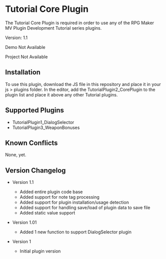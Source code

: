 # Tutorial Core Plugin
The Tutorial Core Plugin is required in order to use any of the RPG Maker MV Plugin Development Tutorial series plugins.


Version: 1.1

Demo Not Available

Project Not Available



## Installation
To use this plugin, download the JS file in this repository and place it in your js > plugins folder.  In the editor, add the TutorialPlugin2_CorePlugin to the plugin list and place it above any other Tutorial plugins.



## Supported Plugins
- TutorialPlugin1_DialogSelector
- TutorialPlugin3_WeaponBonuses


## Known Conflicts
None, yet.


## Version Changelog
- Version 1.1
  - Added entire plugin code base
  - Added support for note tag processing
  - Added support for plugin installation/usage detection
  - Added support for handling save/load of plugin data to save file
  - Added static value support


- Version 1.01
  - Added 1 new function to support DialogSelector plugin


- Version 1
  - Initial plugin version